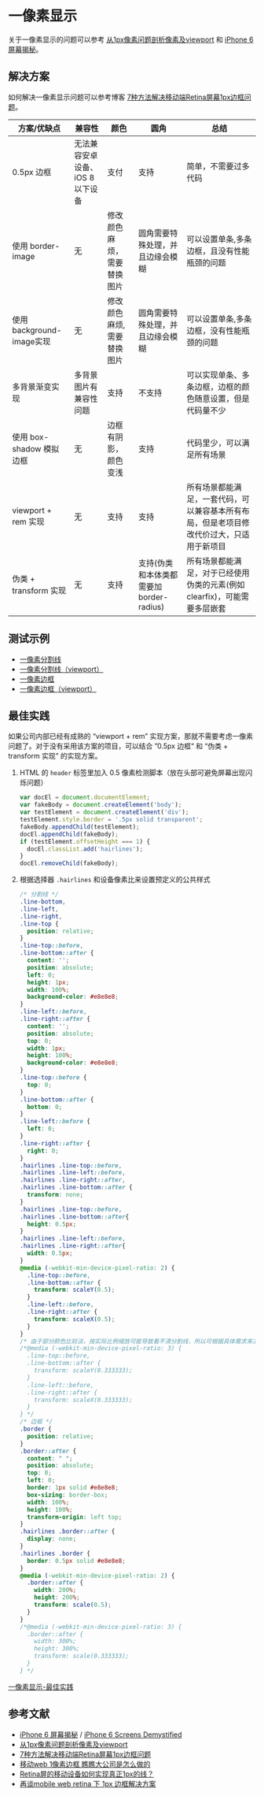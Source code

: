 一像素显示
========

关于一像素显示的问题可以参考 [从1px像素问题剖析像素及viewport](https://zhuanlan.zhihu.com/p/30640770) 和 [iPhone 6 屏幕揭秘](http://wileam.com/iphone-6-screen-cn/)。

## 解决方案

如何解决一像素显示问题可以参考博客 [7种方法解决移动端Retina屏幕1px边框问题](https://www.jianshu.com/p/7e63f5a32636)。

| 方案/优缺点  | 兼容性 | 颜色 | 圆角 | 总结 |
| --- | --- | --- | --- | --- |
| 0.5px 边框 | 无法兼容安卓设备、 iOS 8 以下设备 | 支付 | 支持 | 简单，不需要过多代码 |
| 使用 border-image | 无 | 修改颜色麻烦，需要替换图片 | 圆角需要特殊处理，并且边缘会模糊 |可以设置单条,多条边框，且没有性能瓶颈的问题 |
| 使用background-image实现 | 无 | 修改颜色麻烦, 需要替换图片 | 圆角需要特殊处理，并且边缘会模糊 | 可以设置单条,多条边框，没有性能瓶颈的问题 |
| 多背景渐变实现 | 多背景图片有兼容性问题 | 支持 | 不支持 | 可以实现单条、多条边框，边框的颜色随意设置，但是代码量不少 |
| 使用 box-shadow 模拟边框 | 无 | 边框有阴影，颜色变浅 | 支持 | 代码里少，可以满足所有场景 |
| viewport + rem 实现 | 无 | 支持 | 支持 | 所有场景都能满足，一套代码，可以兼容基本所有布局，但是老项目修改代价过大，只适用于新项目 |
| 伪类 + transform 实现 | 无 | 支持 | 支持(伪类和本体类都需要加border-radius) | 所有场景都能满足，对于已经使用伪类的元素(例如clearfix)，可能需要多层嵌套 |

## 测试示例

- [一像素分割线](./divider.html)
- [一像素分割线（viewport）](./divider-viewport.html)
- [一像素边框](./border.html)
- [一像素边框（viewport）](./border-viewport.html)

## 最佳实践

如果公司内部已经有成熟的 “viewport + rem” 实现方案，那就不需要考虑一像素问题了。对于没有采用该方案的项目，可以结合 ”0.5px 边框“ 和 “伪类 + transform 实现” 的实现方案。

1. HTML 的 `header` 标签里加入 0.5 像素检测脚本（放在头部可避免屏幕出现闪烁问题）

    ```javascript
    var docEl = document.documentElement;
    var fakeBody = document.createElement('body');
    var testElement = document.createElement('div');
    testElement.style.border = '.5px solid transparent';
    fakeBody.appendChild(testElement);
    docEl.appendChild(fakeBody);
    if (testElement.offsetHeight === 1) {
      docEl.classList.add('hairlines');
    }
    docEl.removeChild(fakeBody);
    ```

2. 根据选择器 `.hairlines` 和设备像素比来设置预定义的公共样式

    ```css
    /* 分割线 */
    .line-bottom,
    .line-left,
    .line-right,
    .line-top {
      position: relative;
    }
    .line-top::before,
    .line-bottom::after {
      content: '';
      position: absolute;
      left: 0;
      height: 1px;
      width: 100%;
      background-color: #e8e8e8;
    }
    .line-left::before,
    .line-right::after {
      content: '';
      position: absolute;
      top: 0;
      width: 1px;
      height: 100%;
      background-color: #e8e8e8;
    }
    .line-top::before {
      top: 0;
    }
    .line-bottom::after {
      bottom: 0;
    }
    .line-left::before {
      left: 0;
    }
    .line-right::after {
      right: 0;
    }
    .hairlines .line-top::before,
    .hairlines .line-left::before,
    .hairlines .line-right::after,
    .hairlines .line-bottom::after {
      transform: none;
    }
    .hairlines .line-top::before,
    .hairlines .line-bottom::after{
      height: 0.5px;
    }
    .hairlines .line-left::before,
    .hairlines .line-right::after{
      width: 0.5px;
    }
    @media (-webkit-min-device-pixel-ratio: 2) {
      .line-top::before,
      .line-bottom::after {
        transform: scaleY(0.5);
      }
      .line-left::before,
      .line-right::after {
        transform: scaleX(0.5);
      }
    }
    /* 由于部分颜色比较淡，按实际比例缩放可能导致看不清分割线，所以可根据具体需求来决定是否按照实际像素比缩放 */
    /*@media (-webkit-min-device-pixel-ratio: 3) {
      .line-top::before,
      .line-bottom::after {
        transform: scaleY(0.333333);
      }
      .line-left::before,
      .line-right::after {
        transform: scaleX(0.333333);
      }
    } */
    /* 边框 */
    .border {
      position: relative;
    }
    .border::after {
      content: " ";
      position: absolute;
      top: 0;
      left: 0;
      border: 1px solid #e8e8e8;
      box-sizing: border-box;
      width: 100%;
      height: 100%;
      transform-origin: left top;
    }
    .hairlines .border::after {
      display: none;
    }
    .hairlines .border {
      border: 0.5px solid #e8e8e8;
    }
    @media (-webkit-min-device-pixel-ratio: 2) {
      .border::after {
        width: 200%;
        height: 200%;
        transform: scale(0.5);
      }
    }
    /*@media (-webkit-min-device-pixel-ratio: 3) {
      .border::after {
        width: 300%;
        height: 300%;
        transform: scale(0.333333);
      }
    } */
    ```

[一像素显示-最佳实践](./practice.html)

## 参考文献

- [iPhone 6 屏幕揭秘](http://wileam.com/iphone-6-screen-cn/) / [iPhone 6 Screens Demystified](https://www.paintcodeapp.com/news/iphone-6-screens-demystified)
- [从1px像素问题剖析像素及viewport](https://zhuanlan.zhihu.com/p/30640770)
- [7种方法解决移动端Retina屏幕1px边框问题](https://www.jianshu.com/p/7e63f5a32636)
- [移动web 1像素边框 瞧瞧大公司是怎么做的](https://segmentfault.com/a/1190000007604842)
- [Retina屏的移动设备如何实现真正1px的线？](https://jinlong.github.io/2015/05/24/css-retina-hairlines/)
- [再谈mobile web retina 下 1px 边框解决方案](http://www.ghugo.com/css-retina-hairline/)
